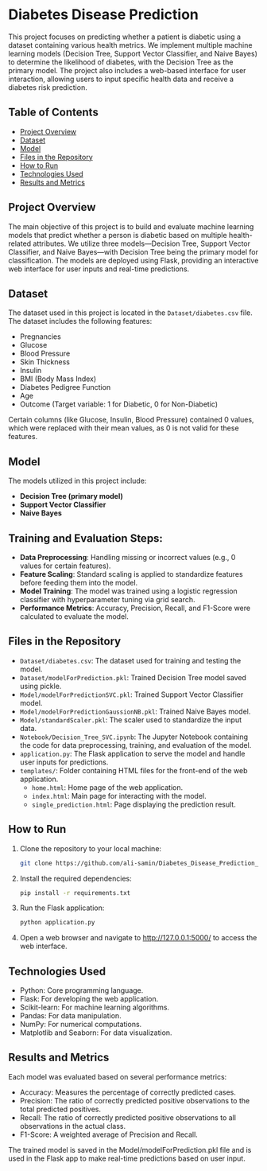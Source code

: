 # Diabetes Disease Prediction

This project focuses on predicting whether a patient is diabetic using a dataset containing various health metrics. We implement multiple machine learning models (Decision Tree, Support Vector Classifier, and Naive Bayes) to determine the likelihood of diabetes, with the Decision Tree as the primary model. The project also includes a web-based interface for user interaction, allowing users to input specific health data and receive a diabetes risk prediction.

## Table of Contents

- [Project Overview](#project-overview)
- [Dataset](#dataset)
- [Model](#model)
- [Files in the Repository](#files-in-the-repository)
- [How to Run](#how-to-run)
- [Technologies Used](#technologies-used)
- [Results and Metrics](#results-and-metrics)

## Project Overview

The main objective of this project is to build and evaluate machine learning models that predict whether a person is diabetic based on multiple health-related attributes. We utilize three models—Decision Tree, Support Vector Classifier, and Naive Bayes—with Decision Tree being the primary model for classification. The models are deployed using Flask, providing an interactive web interface for user inputs and real-time predictions.

## Dataset

The dataset used in this project is located in the `Dataset/diabetes.csv` file. The dataset includes the following features:
- Pregnancies
- Glucose
- Blood Pressure
- Skin Thickness
- Insulin
- BMI (Body Mass Index)
- Diabetes Pedigree Function
- Age
- Outcome (Target variable: 1 for Diabetic, 0 for Non-Diabetic)

Certain columns (like Glucose, Insulin, Blood Pressure) contained 0 values, which were replaced with their mean values, as 0 is not valid for these features.

## Model

The models utilized in this project include:

- **Decision Tree (primary model)**
- **Support Vector Classifier**
- **Naive Bayes**

## Training and Evaluation Steps:
- **Data Preprocessing**: Handling missing or incorrect values (e.g., 0 values for certain features).
- **Feature Scaling**: Standard scaling is applied to standardize features before feeding them into the model.
- **Model Training**: The model was trained using a logistic regression classifier with hyperparameter tuning via grid search.
- **Performance Metrics**: Accuracy, Precision, Recall, and F1-Score were calculated to evaluate the model.

## Files in the Repository

- `Dataset/diabetes.csv`: The dataset used for training and testing the model.
- `Dataset/modelForPrediction.pkl`: Trained Decision Tree model saved using pickle.
- `Model/modelForPredictionSVC.pkl`: Trained Support Vector Classifier model.
- `Model/modelForPredictionGaussionNB.pkl`: Trained Naive Bayes model.
- `Model/standardScaler.pkl`: The scaler used to standardize the input data.
- `Notebook/Decision_Tree_SVC.ipynb`: The Jupyter Notebook containing the code for data preprocessing, training, and evaluation of the model.
- `application.py`: The Flask application to serve the model and handle user inputs for predictions.
- `templates/`: Folder containing HTML files for the front-end of the web application.
  - `home.html`: Home page of the web application.
  - `index.html`: Main page for interacting with the model.
  - `single_prediction.html`: Page displaying the prediction result.

## How to Run

1. Clone the repository to your local machine:
   ```bash
   git clone https://github.com/ali-samin/Diabetes_Disease_Prediction_Using_Decision_Tree.git
2. Install the required dependencies:
   ```bash
   pip install -r requirements.txt
3. Run the Flask application:
   ```bash
   python application.py
4. Open a web browser and navigate to http://127.0.0.1:5000/ to access the web interface.

## Technologies Used

- Python: Core programming language.
- Flask: For developing the web application.
- Scikit-learn: For machine learning algorithms.
- Pandas: For data manipulation.
- NumPy: For numerical computations.
- Matplotlib and Seaborn: For data visualization.

## Results and Metrics
Each model was evaluated based on several performance metrics:

- Accuracy: Measures the percentage of correctly predicted cases.
- Precision: The ratio of correctly predicted positive observations to the total predicted positives.
- Recall: The ratio of correctly predicted positive observations to all observations in the actual class.
- F1-Score: A weighted average of Precision and Recall.

The trained model is saved in the Model/modelForPrediction.pkl file and is used in the Flask app to make real-time predictions based on user input.
